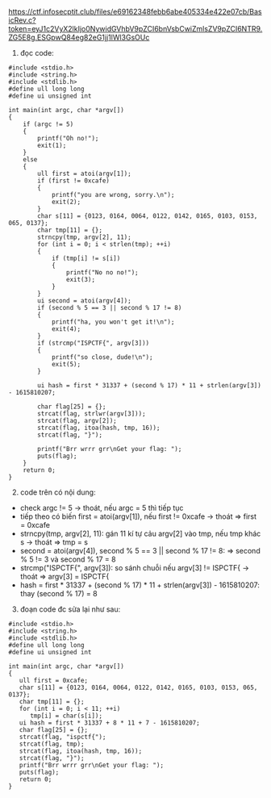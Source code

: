 https://ctf.infosecptit.club/files/e69162348febb6abe405334e422e07cb/BasicRev.c?token=eyJ1c2VyX2lkIjo0NywidGVhbV9pZCI6bnVsbCwiZmlsZV9pZCI6NTR9.ZG5E8g.ESGpwQ84eg82eG1jj1lWl3GsOUc

1. đọc code:
```
#include <stdio.h>
#include <string.h>
#include <stdlib.h>
#define ull long long
#define ui unsigned int

int main(int argc, char *argv[])
{
    if (argc != 5)
    {
        printf("Oh no!");
        exit(1);
    }
    else
    {
        ull first = atoi(argv[1]);
        if (first != 0xcafe)
        {
            printf("you are wrong, sorry.\n");
            exit(2);
        }
        char s[11] = {0123, 0164, 0064, 0122, 0142, 0165, 0103, 0153, 065, 0137};
        char tmp[11] = {};
        strncpy(tmp, argv[2], 11);
        for (int i = 0; i < strlen(tmp); ++i)
        {
            if (tmp[i] != s[i])
            {
                printf("No no no!");
                exit(3);
            }
        }
        ui second = atoi(argv[4]);
        if (second % 5 == 3 || second % 17 != 8)
        {
            printf("ha, you won't get it!\n");
            exit(4);
        }
        if (strcmp("ISPCTF{", argv[3]))
        {
            printf("so close, dude!\n");
            exit(5);
        }

        ui hash = first * 31337 + (second % 17) * 11 + strlen(argv[3]) - 1615810207;

        char flag[25] = {};
        strcat(flag, strlwr(argv[3]));
        strcat(flag, argv[2]);
        strcat(flag, itoa(hash, tmp, 16));
        strcat(flag, "}");

        printf("Brr wrrr grr\nGet your flag: ");
        puts(flag);
    }
    return 0;
}
```

2. code trên có nội dung:
- check argc != 5 -> thoát, nếu argc = 5 thì tiếp tục
- tiếp theo có biến first = atoi(argv[1]), nếu first != 0xcafe -> thoát => first = 0xcafe
- strncpy(tmp, argv[2], 11): gán 11 kí tự cảu argv[2] vào tmp, nếu tmp khác s -> thoát => tmp = s
- second = atoi(argv[4]), second % 5 == 3 || second % 17 != 8: => second % 5 != 3 và second % 17 = 8
- strcmp("ISPCTF{", argv[3]): so sánh chuỗi nếu argv[3] != ISPCTF{ -> thoát => argv[3] = ISPCTF{
- hash = first * 31337 + (second % 17) * 11 + strlen(argv[3]) - 1615810207: thay (second % 17) = 8

3. đoạn code đc sửa lại như sau: 
```
#include <stdio.h>
#include <string.h>
#include <stdlib.h>
#define ull long long
#define ui unsigned int

int main(int argc, char *argv[])
{
   ull first = 0xcafe;
   char s[11] = {0123, 0164, 0064, 0122, 0142, 0165, 0103, 0153, 065, 0137};
   char tmp[11] = {};
   for (int i = 0; i < 11; ++i)
      tmp[i] = char(s[i]);
   ui hash = first * 31337 + 8 * 11 + 7 - 1615810207;
   char flag[25] = {};
   strcat(flag, "ispctf{");
   strcat(flag, tmp);
   strcat(flag, itoa(hash, tmp, 16));
   strcat(flag, "}");
   printf("Brr wrrr grr\nGet your flag: ");
   puts(flag);
   return 0;
}
```
